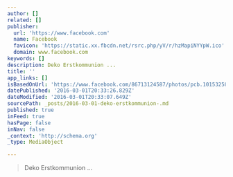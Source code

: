 ```yaml
---
author: []
related: []
publisher:
  url: 'https://www.facebook.com'
  name: Facebook
  favicon: 'https://static.xx.fbcdn.net/rsrc.php/yV/r/hzMapiNYYpW.ico'
  domain: www.facebook.com
keywords: []
description: Deko Erstkommunion ...
title: ''
app_links: []
isBasedOnUrl: 'https://www.facebook.com/86713124587/photos/pcb.10153258611949588/10153258609084588/?type=3'
datePublished: '2016-03-01T20:33:26.829Z'
dateModified: '2016-03-01T20:33:07.649Z'
sourcePath: _posts/2016-03-01-deko-erstkommunion-.md
published: true
inFeed: true
hasPage: false
inNav: false
_context: 'http://schema.org'
_type: MediaObject

---
```

> Deko Erstkommunion &period;&period;&period;